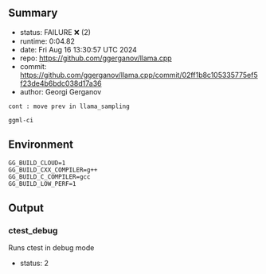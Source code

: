 ## Summary

- status:  FAILURE ❌ (2)
- runtime: 0:04.82
- date:    Fri Aug 16 13:30:57 UTC 2024
- repo:    https://github.com/ggerganov/llama.cpp
- commit:  https://github.com/ggerganov/llama.cpp/commit/02ff1b8c105335775ef5f23de4b6bdc038d17a36
- author:  Georgi Gerganov
```
cont : move prev in llama_sampling

ggml-ci
```

## Environment

```
GG_BUILD_CLOUD=1
GG_BUILD_CXX_COMPILER=g++
GG_BUILD_C_COMPILER=gcc
GG_BUILD_LOW_PERF=1
```

## Output

### ctest_debug

Runs ctest in debug mode
- status: 2
```

```

